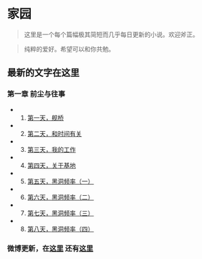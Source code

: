 # 家园 #

>这里是一个每个篇幅极其简短而几乎每日更新的小说。欢迎斧正。

>纯粹的爱好。希望可以和你共勉。

## 最新的文字在这里 ##

### 第一章 前尘与往事 ###

* 1. [第一天，舰桥](/Ch1/Day1.md "舰桥")
* 2. [第二天，和时间有关](/Ch1/Day2.md "时间的")
* 3. [第三天，我的工作](/Ch1/Day3.md "工作")
* 4. [第四天，关于基地](/Ch1/Day4.md "关于基地")
* 5. [第五天，黑洞频率（一）](/Ch1/Day5.md "黑洞频率（一）")
* 6. [第六天，黑洞频率（二）](/Ch1/Day6.md "黑洞频率（二）")
* 7. [第七天，黑洞频率（三）](/Ch1/Day7.md "黑洞频率（三）")
* 8. [第八天，黑洞频率（四）](/Ch1/Day8.md "黑洞频率（四）")

### 微博更新，在[这里](http://weibo.com/zzj666 "My Weibo on Sina.com") 还有[这里](http://t.qq.com/zhouzongjian "Also My Weibo on Tencent Web") ###
